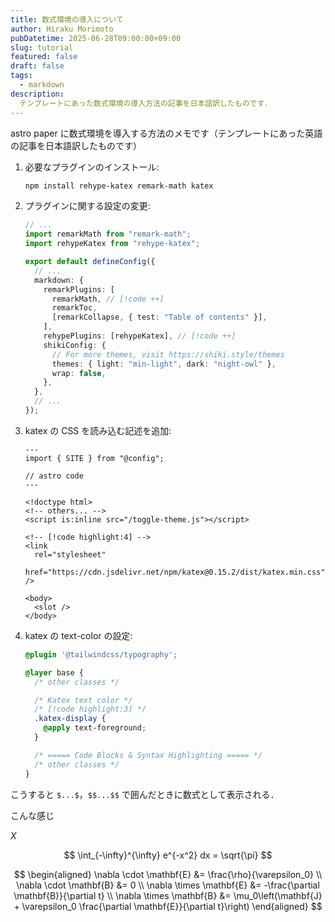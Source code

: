```yaml
---
title: 数式環境の導入について
author: Hiraku Morimoto
pubDatetime: 2025-06-28T09:00:00+09:00
slug: tutorial
featured: false
draft: false
tags:
  - markdown
description:
  テンプレートにあった数式環境の導入方法の記事を日本語訳したものです．
---
```



astro paper に数式環境を導入する方法のメモです（テンプレートにあった英語の記事を日本語訳したものです）


1. 必要なプラグインのインストール:

   ```bash
   npm install rehype-katex remark-math katex
   ```

2. プラグインに関する設定の変更:

   ```ts file=astro.config.ts
   // ...
   import remarkMath from "remark-math";
   import rehypeKatex from "rehype-katex";

   export default defineConfig({
     // ...
     markdown: {
       remarkPlugins: [
         remarkMath, // [!code ++]
         remarkToc,
         [remarkCollapse, { test: "Table of contents" }],
       ],
       rehypePlugins: [rehypeKatex], // [!code ++]
       shikiConfig: {
         // For more themes, visit https://shiki.style/themes
         themes: { light: "min-light", dark: "night-owl" },
         wrap: false,
       },
     },
     // ...
   });
   ```

3. katex の CSS を読み込む記述を追加: 

   ```astro file=src/layouts/Layout.astro
   ---
   import { SITE } from "@config";

   // astro code
   ---

   <!doctype html>
   <!-- others... -->
   <script is:inline src="/toggle-theme.js"></script>

   <!-- [!code highlight:4] -->
   <link
     rel="stylesheet"
     href="https://cdn.jsdelivr.net/npm/katex@0.15.2/dist/katex.min.css"
   />

   <body>
     <slot />
   </body>
   ```

4. katex の text-color の設定: 

   ```css file=src/styles/typography.css
   @plugin '@tailwindcss/typography';

   @layer base {
     /* other classes */

     /* Katex text color */
     /* [!code highlight:3] */
     .katex-display {
       @apply text-foreground;
     }

     /* ===== Code Blocks & Syntax Highlighting ===== */
     /* other classes */
   }
   ```

こうすると `$...$`，`$$...$$` で囲んだときに数式として表示される．

こんな感じ

$X$

$$ \int_{-\infty}^{\infty} e^{-x^2} dx = \sqrt{\pi} $$

$$
\begin{aligned}
\nabla \cdot \mathbf{E} &= \frac{\rho}{\varepsilon_0} \\
\nabla \cdot \mathbf{B} &= 0 \\
\nabla \times \mathbf{E} &= -\frac{\partial \mathbf{B}}{\partial t} \\
\nabla \times \mathbf{B} &= \mu_0\left(\mathbf{J} + \varepsilon_0 \frac{\partial \mathbf{E}}{\partial t}\right)
\end{aligned}
$$

